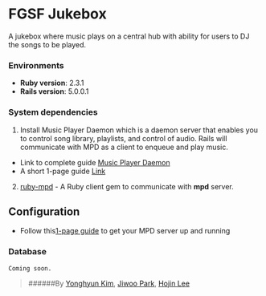 # FGSF Jukebox
A jukebox where music plays on a central hub with ability for users to DJ the songs to be played.

### Environments
- **Ruby version**: 2.3.1
- **Rails version**: 5.0.0.1

### System dependencies
1) Install Music Player Daemon which is a daemon server that enables you to control song library, playlists, and control of audio. Rails will communicate with MPD as a client to enqueue and play music.
- Link to complete guide [Music Player Daemon](https://www.musicpd.org)
- A short 1-page guide [Link](http://crunchbang.org/forums/viewtopic.php?id=17386) 
2) [ruby-mpd](https://github.com/archSeer/ruby-mpd) - A Ruby client gem to communicate with **mpd** server.

## Configuration
- Follow this[1-page guide](http://crunchbang.org/forums/viewtopic.php?id=17386) to get your MPD server up and running


### Database
`Coming soon.`

>######By [Yonghyun Kim](https://github.com/ynghyn), [Jiwoo Park](https://github.com/jparkSF), [Hojin Lee](https://github.com/hlee0213)  